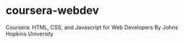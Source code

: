 # coursera-webdev
Coursera: HTML, CSS, and Javascript for Web Developers
By Johns Hopkins University
